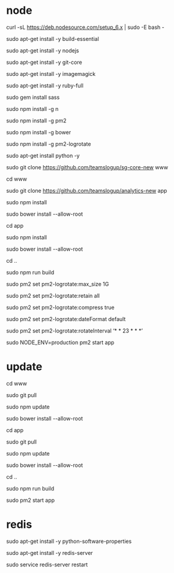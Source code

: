 # node 

curl -sL https://deb.nodesource.com/setup_6.x | sudo -E bash -

sudo apt-get install -y build-essential

sudo apt-get install -y nodejs

sudo apt-get install -y git-core

sudo apt-get install -y imagemagick

sudo apt-get install -y ruby-full

sudo gem install sass

sudo npm install -g n

sudo npm install -g pm2

sudo npm install -g bower

sudo npm install -g pm2-logrotate

sudo apt-get install python -y

sudo git clone https://github.com/teamslogup/sg-core-new www

cd www

sudo git clone https://github.com/teamslogup/analytics-new app

sudo npm install

sudo bower install --allow-root

cd app

sudo npm install

sudo bower install --allow-root

cd ..

sudo npm run build

sudo pm2 set pm2-logrotate:max_size 1G

sudo pm2 set pm2-logrotate:retain all

sudo pm2 set pm2-logrotate:compress true

sudo pm2 set pm2-logrotate:dateFormat default

sudo pm2 set pm2-logrotate:rotateInterval ‘* * 23 * * *’

sudo NODE_ENV=production pm2 start app


# update 

cd www

sudo git pull

sudo npm update

sudo bower install --allow-root

cd app

sudo git pull

sudo npm update

sudo bower install --allow-root

cd ..

sudo npm run build

sudo pm2 start app











# redis

sudo apt-get install -y python-software-properties

sudo apt-get install -y redis-server

sudo service redis-server restart
